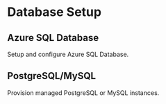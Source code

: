 # Database Setup

## Azure SQL Database
Setup and configure Azure SQL Database.

## PostgreSQL/MySQL
Provision managed PostgreSQL or MySQL instances.